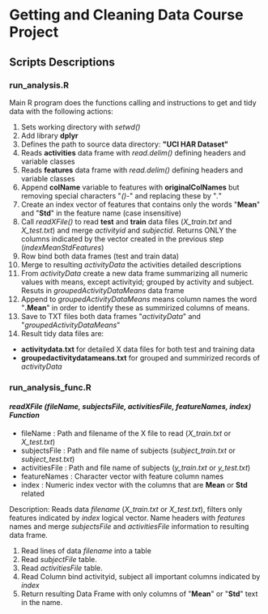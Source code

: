 # Getting and Cleaning Data Course Project

## Scripts Descriptions

### run_analysis.R
Main R program does the functions calling and instructions to get and tidy data with the following actions:

1. Sets working directory with *setwd()*
2. Add library **dplyr**
3. Defines the path to source data directory: **"UCI HAR Dataset"**
4. Reads **activities** data frame with *read.delim()* defining headers and variable classes
5. Reads **features** data frame with *read.delim()* defining headers and variable classes
6. Append **colName** variable to features with **originalColNames** but removing special characters "*()-*" and replacing these by "*.*"
7. Create an index vector of features that contains only the words "**Mean**" and "**Std**" in the feature name (case insensitive)
8. Call *readXFile()* to read **test** and **train** data files (*X_train.txt* and *X_test.txt*) and merge *activityid* and *subjectid*. Returns ONLY the columns indicated by the vector created in the previous step (*indexMeanStdFeatures*)
9. Row bind both data frames (test and train data)
10. Merge to resulting *activityData* the activities detailed descriptions
11. From *activityData* create a new data frame summarizing all numeric values with means, except activityid; grouped by activity and subject. Resuts in *groupedActivityDataMeans* data frame
12. Append to *groupedActivityDataMeans* means column names the word "**.Mean**" in order to identify these as summirized columns of means.
13. Save to TXT files both data frames "*activityData*" and "*groupedActivityDataMeans*"
14. Result tidy data files are:
 + **activitydata.txt** for detailed X data files for both test and training data
 + **groupedactivitydatameans.txt** for grouped and summirized records of *activityData*

### run_analysis_func.R
#### *readXFile (fileName, subjectsFile, activitiesFile, featureNames, index) Function*

+ fileName       : Path and filename of the X file to read (*X_train.txt* or *X_test.txt*)
+ subjectsFile   : Path and file name of subjects (*subject_train.txt* or *subject_test.txt*)
+ activitiesFile : Path and file name of subjects (*y_train.txt* or *y_test.txt*)
+ featureNames   : Character vector with feature column names
+ index          : Numeric index vector with the columns that are **Mean** or **Std** related
   
Description: Reads data *filename* (*X_train.txt* or *X_test.txt*), filters only features indicated by *index* logical vector. Name headers with *features* names and merge *subjectsFile* and *activitiesFile* information to resulting data frame.

1. Read lines of data *filename* into a table
2. Read *subjectFile* table. 
3. Read *activitiesFile* table. 
4. Read Column bind activityid, subject all important columns indicated by *index* 
5. Return resulting Data Frame with only columns of "**Mean**" or "**Std**" text in the name.